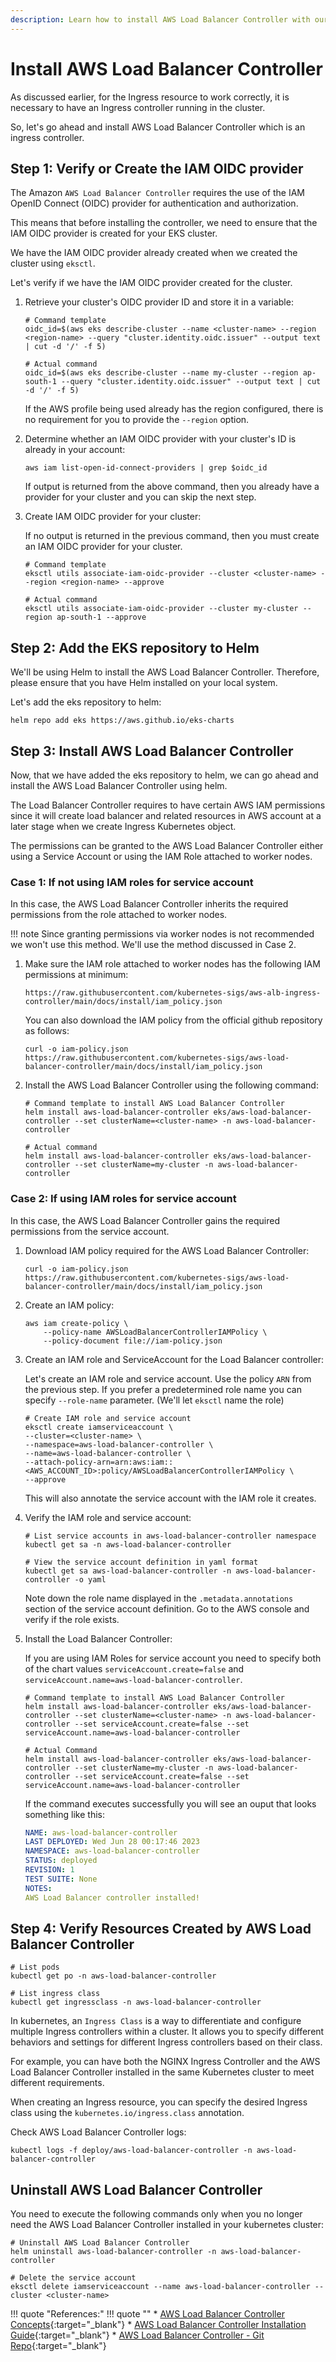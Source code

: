 ```yaml
---
description: Learn how to install AWS Load Balancer Controller with our step-by-step guide. Simplify the process of setting up load balancing for your Kubernetes infrastructure on Amazon EKS. 
---
```


# Install AWS Load Balancer Controller

As discussed earlier, for the Ingress resource to work correctly, it is necessary to have an Ingress controller running in the cluster.

So, let's go ahead and install AWS Load Balancer Controller which is an ingress controller.


## Step 1: Verify or Create the IAM OIDC provider

The Amazon `AWS Load Balancer Controller` requires the use of the IAM OpenID Connect (OIDC) provider for authentication and authorization.

This means that before installing the controller, we need to ensure that the IAM OIDC provider is created for your EKS cluster.

We have the IAM OIDC provider already created when we created the cluster using `eksctl`.

Let's verify if we have the IAM OIDC provider created for the cluster.

1. Retrieve your cluster's OIDC provider ID and store it in a variable:

    ```
    # Command template
    oidc_id=$(aws eks describe-cluster --name <cluster-name> --region <region-name> --query "cluster.identity.oidc.issuer" --output text | cut -d '/' -f 5)

    # Actual command
    oidc_id=$(aws eks describe-cluster --name my-cluster --region ap-south-1 --query "cluster.identity.oidc.issuer" --output text | cut -d '/' -f 5)
    ```

    If the AWS profile being used already has the region configured, there is no requirement for you to provide the `--region` option.

2. Determine whether an IAM OIDC provider with your cluster's ID is already in your account:

    ```
    aws iam list-open-id-connect-providers | grep $oidc_id
    ```

    If output is returned from the above command, then you already have a provider for your cluster and you can skip the next step.

3. Create IAM OIDC provider for your cluster:

    If no output is returned in the previous command, then you must create an IAM OIDC provider for your cluster. 

    ```
    # Command template
    eksctl utils associate-iam-oidc-provider --cluster <cluster-name> --region <region-name> --approve

    # Actual command
    eksctl utils associate-iam-oidc-provider --cluster my-cluster --region ap-south-1 --approve
    ```


## Step 2: Add the EKS repository to Helm

We'll be using Helm to install the AWS Load Balancer Controller. Therefore, please ensure that you have Helm installed on your local system.

Let's add the eks repository to helm:

```
helm repo add eks https://aws.github.io/eks-charts
```


## Step 3: Install AWS Load Balancer Controller

Now, that we have added the eks repository to helm, we can go ahead and install the AWS Load Balancer Controller using helm.

The Load Balancer Controller requires to have certain AWS IAM permissions since it will create load balancer and related resources in AWS account at a later stage when we create Ingress Kubernetes object.

The permissions can be granted to the AWS Load Balancer Controller either using a Service Account or using the IAM Role attached to worker nodes.

### Case 1: If not using IAM roles for service account

In this case, the AWS Load Balancer Controller inherits the required permissions from the role attached to worker nodes.

!!! note
    Since granting permissions via worker nodes is not recommended we won't use this method. We'll use the method discussed in Case 2.

1. Make sure the IAM role attached to worker nodes has the following IAM permissions at minimum:

    ```
    https://raw.githubusercontent.com/kubernetes-sigs/aws-alb-ingress-controller/main/docs/install/iam_policy.json
    ```

    You can also download the IAM policy from the official github repository as follows:

    ```
    curl -o iam-policy.json https://raw.githubusercontent.com/kubernetes-sigs/aws-load-balancer-controller/main/docs/install/iam_policy.json
    ```

2. Install the AWS Load Balancer Controller using the following command:

    ```
    # Command template to install AWS Load Balancer Controller
    helm install aws-load-balancer-controller eks/aws-load-balancer-controller --set clusterName=<cluster-name> -n aws-load-balancer-controller

    # Actual command
    helm install aws-load-balancer-controller eks/aws-load-balancer-controller --set clusterName=my-cluster -n aws-load-balancer-controller
    ```

### Case 2: If using IAM roles for service account

In this case, the AWS Load Balancer Controller gains the required permissions from the service account.

1. Download IAM policy required for the AWS Load Balancer Controller:

    ```
    curl -o iam-policy.json https://raw.githubusercontent.com/kubernetes-sigs/aws-load-balancer-controller/main/docs/install/iam_policy.json
    ```

2. Create an IAM policy:

    ```
    aws iam create-policy \
        --policy-name AWSLoadBalancerControllerIAMPolicy \
        --policy-document file://iam-policy.json
    ```

3. Create an IAM role and ServiceAccount for the Load Balancer controller:

    Let's create an IAM role and service account. Use the policy `ARN` from the previous step. If you prefer a predetermined role name you can specify `--role-name` parameter. (We'll let `eksctl` name the role)

    ```
    # Create IAM role and service account
    eksctl create iamserviceaccount \
    --cluster=<cluster-name> \
    --namespace=aws-load-balancer-controller \
    --name=aws-load-balancer-controller \
    --attach-policy-arn=arn:aws:iam::<AWS_ACCOUNT_ID>:policy/AWSLoadBalancerControllerIAMPolicy \
    --approve
    ```

    This will also annotate the service account with the IAM role it creates.

4. Verify the IAM role and service account:

    ```
    # List service accounts in aws-load-balancer-controller namespace
    kubectl get sa -n aws-load-balancer-controller

    # View the service account definition in yaml format
    kubectl get sa aws-load-balancer-controller -n aws-load-balancer-controller -o yaml
    ```

    Note down the role name displayed in the `.metadata.annotations` section of the service account definition. Go to the AWS console and verify if the role exists.

5. Install the Load Balancer Controller:

    If you are using IAM Roles for service account you need to specify both of the chart values `serviceAccount.create=false` and `serviceAccount.name=aws-load-balancer-controller`.

    ```
    # Command template to install AWS Load Balancer Controller
    helm install aws-load-balancer-controller eks/aws-load-balancer-controller --set clusterName=<cluster-name> -n aws-load-balancer-controller --set serviceAccount.create=false --set serviceAccount.name=aws-load-balancer-controller

    # Actual Command
    helm install aws-load-balancer-controller eks/aws-load-balancer-controller --set clusterName=my-cluster -n aws-load-balancer-controller --set serviceAccount.create=false --set serviceAccount.name=aws-load-balancer-controller
    ```

    If the command executes successfully you will see an ouput that looks something like this:

    ```yaml
    NAME: aws-load-balancer-controller
    LAST DEPLOYED: Wed Jun 28 00:17:46 2023
    NAMESPACE: aws-load-balancer-controller
    STATUS: deployed
    REVISION: 1
    TEST SUITE: None
    NOTES:
    AWS Load Balancer controller installed!
    ```


## Step 4: Verify Resources Created by AWS Load Balancer Controller

```
# List pods
kubectl get po -n aws-load-balancer-controller

# List ingress class
kubectl get ingressclass -n aws-load-balancer-controller
```

In kubernetes, an `Ingress Class` is a way to differentiate and configure multiple Ingress controllers within a cluster. It allows you to specify different behaviors and settings for different Ingress controllers based on their class.

For example, you can have both the NGINX Ingress Controller and the AWS Load Balancer Controller installed in the same Kubernetes cluster to meet different requirements.

When creating an Ingress resource, you can specify the desired Ingress class using the `kubernetes.io/ingress.class` annotation.

Check AWS Load Balancer Controller logs:

```
kubectl logs -f deploy/aws-load-balancer-controller -n aws-load-balancer-controller
```


## Uninstall AWS Load Balancer Controller

You need to execute the following commands only when you no longer need the AWS Load Balancer Controller installed in your kubernetes cluster:

```
# Uninstall AWS Load Balancer Controller
helm uninstall aws-load-balancer-controller -n aws-load-balancer-controller

# Delete the service account
eksctl delete iamserviceaccount --name aws-load-balancer-controller --cluster <cluster-name>
```


!!! quote "References:"
    !!! quote ""
        * [AWS Load Balancer Controller Concepts]{:target="_blank"}
        * [AWS Load Balancer Controller Installation Guide]{:target="_blank"}
        * [AWS Load Balancer Controller - Git Repo]{:target="_blank"}


<!-- Hyperlinks -->
[AWS Load Balancer Controller Concepts]: https://kubernetes-sigs.github.io/aws-load-balancer-controller/v2.5/
[AWS Load Balancer Controller Installation Guide]: https://kubernetes-sigs.github.io/aws-load-balancer-controller/v2.5/deploy/installation/
[AWS Load Balancer Controller - Git Repo]: https://github.com/kubernetes-sigs/aws-load-balancer-controller/tree/main/helm/aws-load-balancer-controller